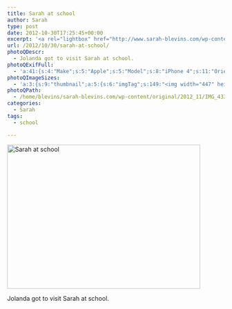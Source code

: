 ```yaml
---
title: Sarah at school
author: Sarah
type: post
date: 2012-10-30T17:25:45+00:00
excerpt: '<a rel="lightbox" href="http://www.sarah-blevins.com/wp-content/main/2012_11/IMG_4337.jpg" title="Sarah at school"><img width="447" height="334" alt="Sarah at school" src="http://www.sarah-blevins.com/wp-content/thumbnail/2012_11/IMG_4337.jpg" class="photoQexcerpt photoQLinkImg" /></a>'
url: /2012/10/30/sarah-at-school/
photoQDescr:
  - Jolanda got to visit Sarah at school.
photoQExifFull:
  - 'a:41:{s:4:"Make";s:5:"Apple";s:5:"Model";s:8:"iPhone 4";s:11:"Orientation";s:17:"1: Normal (0 deg)";s:11:"xResolution";s:26:"72 dots per ResolutionUnit";s:11:"yResolution";s:26:"72 dots per ResolutionUnit";s:14:"ResolutionUnit";s:4:"Inch";s:8:"Software";s:3:"6.0";s:8:"DateTime";s:19:"2012:10:30 10:25:45";s:12:"ExposureTime";s:8:"1/20 sec";s:7:"FNumber";s:5:"f/2.8";s:15:"ExposureProgram";s:7:"Program";s:15:"ISOSpeedRatings";s:2:"80";s:11:"ExifVersion";s:12:"version 2.21";s:16:"DateTimeOriginal";s:19:"2012:10:30 10:25:45";s:17:"DateTimedigitized";s:19:"2012:10:30 10:25:45";s:17:"ShutterSpeedValue";s:8:"1/20 sec";s:13:"ApertureValue";s:5:"f/2.8";s:15:"BrightnessValue";s:15:"3.1855279764409";s:12:"MeteringMode";s:13:"Multi-Segment";s:5:"Flash";s:8:"No Flash";s:11:"FocalLength";s:7:"3.85 mm";s:15:"SubjectLocation";s:4:"1295";s:15:"FlashPixVersion";s:9:"version 1";s:10:"ColorSpace";s:4:"sRGB";s:14:"ExifImageWidth";s:11:"2592 pixels";s:15:"ExifImageHeight";s:11:"1936 pixels";s:13:"SensingMethod";s:35:"Unknown: One Chip Color Area Sensor";s:12:"ExposureMode";s:1:"0";s:12:"WhiteBalance";s:1:"0";s:16:"SceneCaptureMode";s:1:"0";s:20:"FocalLength35mmEquiv";s:0:"";s:7:"NumTags";s:1:"9";s:18:"Latitude Reference";s:1:"N";s:8:"Latitude";s:15:"52.355333333333";s:19:"Longitude Reference";s:1:"E";s:9:"Longitude";s:15:"5.9813333333333";s:18:"Altitude Reference";s:15:"Above Sea Level";s:8:"Altitude";s:16:"18.173064820642m";s:4:"Time";s:10:"45.13:25:9";s:17:"ImageDirectionRef";s:1:"T";s:14:"ImageDirection";s:15:"55.811797752809";}'
photoQImageSizes:
  - 'a:3:{s:9:"thumbnail";a:5:{s:6:"imgTag";s:149:"<img width="447" height="334" alt="Sarah at school" src="http://www.sarah-blevins.com/wp-content/thumbnail/2012_11/IMG_4337.jpg" class="PhotoQImg" />";s:6:"imgUrl";s:70:"http://www.sarah-blevins.com/wp-content/thumbnail/2012_11/IMG_4337.jpg";s:7:"imgPath";s:73:"/home/blevins/sarah-blevins.com/wp-content/thumbnail/2012_11/IMG_4337.jpg";s:8:"imgWidth";s:3:"447";s:9:"imgHeight";s:3:"334";}s:4:"main";a:5:{s:6:"imgTag";s:144:"<img width="700" height="523" alt="Sarah at school" src="http://www.sarah-blevins.com/wp-content/main/2012_11/IMG_4337.jpg" class="PhotoQImg" />";s:6:"imgUrl";s:65:"http://www.sarah-blevins.com/wp-content/main/2012_11/IMG_4337.jpg";s:7:"imgPath";s:68:"/home/blevins/sarah-blevins.com/wp-content/main/2012_11/IMG_4337.jpg";s:8:"imgWidth";s:3:"700";s:9:"imgHeight";s:3:"523";}s:8:"original";a:5:{s:6:"imgTag";s:150:"<img width="2592" height="1936" alt="Sarah at school" src="http://www.sarah-blevins.com/wp-content/original/2012_11/IMG_4337.jpg" class="PhotoQImg" />";s:6:"imgUrl";s:69:"http://www.sarah-blevins.com/wp-content/original/2012_11/IMG_4337.jpg";s:7:"imgPath";s:72:"/home/blevins/sarah-blevins.com/wp-content/original/2012_11/IMG_4337.jpg";s:8:"imgWidth";s:4:"2592";s:9:"imgHeight";s:4:"1936";}}'
photoQPath:
  - /home/blevins/sarah-blevins.com/wp-content/original/2012_11/IMG_4337.jpg
categories:
  - Sarah
tags:
  - school

---
```

<a rel="lightbox" href="http://www.sarah-blevins.com/wp-content/original/2012_11/IMG_4337.jpg" title="Sarah at school"><img width="447" height="334" alt="Sarah at school" src="http://www.sarah-blevins.com/wp-content/thumbnail/2012_11/IMG_4337.jpg" class="photoQcontent photoQLinkImg" /></a>

<div class="photoQDescr">
  Jolanda got to visit Sarah at school.
</div>